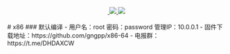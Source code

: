 <div align="center">
<a href="/LICENSE">
    <img src="https://img.shields.io/github/license/gngpp/x86-64?style=flat&a=1" alt="">
  </a>
  </a><a href="https://github.com/gngpp/x86-64/releases">
    <img src="https://img.shields.io/github/release/gngpp/x86-64.svg?style=flat">
  </a><a href="hhttps://github.com/gngpp/x86-64/releases">
    <img src="https://img.shields.io/github/downloads/gngpp/x86-64/total?style=flat">
  </a>
</div>
<br>
# x86
### 默认编译  
- 用户名：root 密码：password  管理IP：10.0.0.1
- 固件下载地址：https://github.com/gngpp/x86-64
- 电报群：https://t.me/DHDAXCW
